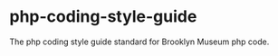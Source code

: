 php-coding-style-guide
======================

The php coding style guide standard for Brooklyn Museum php code.
